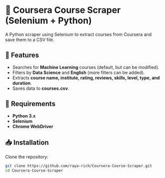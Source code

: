 # 🚀 Coursera Course Scraper (Selenium + Python)
A Python scraper using Selenium to extract courses from Coursera and save them to a CSV file.

## 🌟 Features
- Searches for **Machine Learning** courses (default, but can be modified).
- Filters by **Data Science** and **English** (more filters can be added).
- Extracts **course name, institute, rating, reviews, skills, level, type, and duration**.
- Saves data to **courses.csv**.

## 🔧 Requirements
- **Python 3.x**
- **Selenium**
- **Chrome WebDriver**

## 📥 Installation
Clone the repository:
```sh
git clone https://github.com/raya-rich/Coursera-Course-Scraper.git
cd Coursera-Course-Scraper
